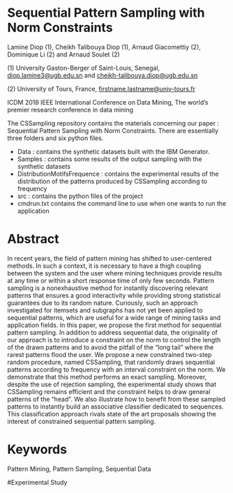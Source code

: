 # Sequential Pattern Sampling with Norm Constraints

Lamine Diop (1), Cheikh Talibouya Diop (1), Arnaud Giacomettiy (2), Dominique Li (2) and Arnaud Soulet (2)

(1) University Gaston-Berger of Saint-Louis, Senegal, diop.lamine3@ugb.edu.sn and cheikh-talibouya.diop@ugb.edu.sn

(2) University of Tours, France, firstname.lastname@univ-tours.fr

ICDM 2018 IEEE International Conference on Data Mining,
The world’s premier research conference in data mining

The CSSampling repository contains the materials concerning our paper : Sequential Pattern Sampling with Norm Constraints. There are essentially three folders and six python files.
- Data : contains the synthetic datasets built with the IBM Generator.
- Samples : contains some results of the output sampling with the synthetic datasets
- DistributionMotifsFrequence : contains the experimental results of the distribution of the patterns produced by CSSampling according to frequency
- src : contains the python files of the project
- cmdrun.txt contains the command line to use when one wants to run the application

# Abstract
In recent years, the field of pattern mining has shifted to user-centered methods. In such a context, it is necessary
to have a thigh coupling between the system and the user where mining techniques provide results at any time or within a short
response time of only few seconds. Pattern sampling is a nonexhaustive method for instantly discovering relevant patterns that
ensures a good interactivity while providing strong statistical guarantees due to its random nature. Curiously, such an approach
investigated for itemsets and subgraphs has not yet been applied to sequential patterns, which are useful for a wide range of mining
tasks and application fields. In this paper, we propose the first method for sequential pattern sampling. In addition to address sequential data, the originality of our approach is to introduce a constraint on the norm to control the length of the drawn patterns
and to avoid the pitfall of the “long tail” where the rarest patterns flood the user. We propose a new constrained two-step random
procedure, named CSSampling, that randomly draws sequential patterns according to frequency with an interval constraint on the norm. We demonstrate that this method performs an exact sampling. Moreover, despite the use of rejection sampling, the experimental study shows that CSSampling remains efficient and the constraint helps to draw general patterns of the “head”. We also illustrate how to benefit from these sampled patterns to instantly build an associative classifier dedicated to sequences. This classification approach rivals state of the art proposals showing the interest of constrained sequential pattern sampling.

# Keywords
Pattern Mining, Pattern Sampling, Sequential Data

#Experimental Study
